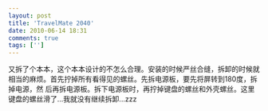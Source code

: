 ```yaml
---
layout: post
title: 'TravelMate 2040'
date: 2010-06-14 18:31
comments: true
tags: ['']
---
```


又拆了个本本，这个本本设计的不怎么合理。安装的时候严丝合缝，拆卸的时候就相当的麻烦。首先拧掉所有看得见的螺丝。先拆电源板，要先将屏转到180度，拆掉电源，然
后再拆电源板。拆下电源板时，再拧掉键盘的螺丝和外壳螺丝。这里键盘的螺丝滑了...我就没有继续拆卸...zzz

